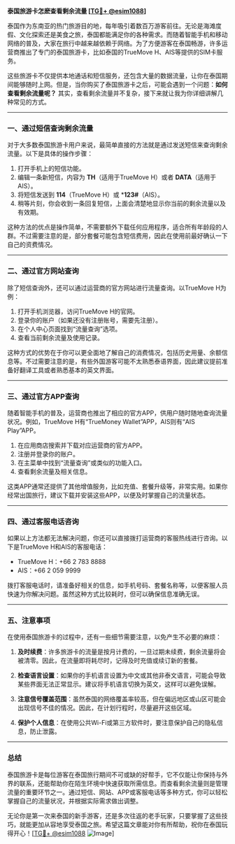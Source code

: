 **泰国旅游卡怎麽查看剩余流量 [[TG💪+ @esim1088](https://t.me/s/esim1088)]**

泰国作为东南亚的热门旅游目的地，每年吸引着数百万游客前往。无论是海滩度假、文化探索还是美食之旅，泰国都能满足你的各种需求。而随着智能手机和移动网络的普及，大家在旅行中越来越依赖于网络。为了方便游客在泰国畅游，许多运营商推出了专门的泰国旅游卡，比如泰国的TrueMove H、AIS等提供的SIM卡服务。

这些旅游卡不仅提供本地通话和短信服务，还包含大量的数据流量，让你在泰国期间能够随时上网。但是，当你购买了泰国旅游卡之后，可能会遇到一个问题：**如何查看剩余流量呢？** 其实，查看剩余流量并不复杂，接下来就让我为你详细讲解几种常见的方式。

---

### **一、通过短信查询剩余流量**

对于大多数泰国旅游卡用户来说，最简单直接的方法就是通过发送短信来查询剩余流量。以下是具体的操作步骤：

1. 打开手机上的短信功能。
2. 编辑一条新短信，内容为 **TH**（适用于TrueMove H）或者 **DATA**（适用于AIS）。
3. 将短信发送到 **114**（TrueMove H）或 ***123#**（AIS）。
4. 稍等片刻，你会收到一条回复短信，上面会清楚地显示你当前的剩余流量以及有效期。

这种方法的优点是操作简单，不需要额外下载任何应用程序，适合所有年龄段的人群。不过需要注意的是，部分套餐可能包含短信费用，因此在使用前最好确认一下自己的资费情况。

---

### **二、通过官方网站查询**

除了短信查询外，还可以通过运营商的官方网站进行流量查询。以TrueMove H为例：

1. 打开手机浏览器，访问TrueMove H的官网。
2. 登录你的账户（如果还没有注册账号，需要先注册）。
3. 在个人中心页面找到“流量查询”选项。
4. 查看当前剩余流量及使用记录。

这种方式的优势在于你可以更全面地了解自己的消费情况，包括历史用量、余额信息等。不过需要注意的是，有些外国游客可能不太熟悉泰语界面，因此建议提前准备好翻译工具或者熟悉基本的英文界面。

---

### **三、通过官方APP查询**

随着智能手机的普及，运营商也推出了相应的官方APP，供用户随时随地查询流量状况。例如，TrueMove H有“TrueMoney Wallet”APP，AIS则有“AIS Play”APP。

1. 在应用商店搜索并下载对应运营商的官方APP。
2. 注册并登录你的账户。
3. 在主菜单中找到“流量查询”或类似的功能入口。
4. 查看剩余流量及相关信息。

这类APP通常还提供了其他增值服务，比如充值、套餐升级等，非常实用。如果你经常出国旅行，建议下载并安装这些APP，以便及时掌握自己的流量状态。

---

### **四、通过客服电话咨询**

如果以上方法都无法解决问题，你还可以直接拨打运营商的客服热线进行咨询。以下是TrueMove H和AIS的客服电话：

- TrueMove H：+66 2 783 8888
- AIS：+66 2 059 9999

拨打客服电话时，请准备好相关的信息，如手机号码、套餐名称等，以便客服人员快速为你解决问题。虽然这种方式比较耗时，但可以确保信息准确无误。

---

### **五、注意事项**

在使用泰国旅游卡的过程中，还有一些细节需要注意，以免产生不必要的麻烦：

1. **及时续费**：许多旅游卡的流量是按月计费的，一旦过期未续费，剩余流量将会被清零。因此，在流量即将耗尽时，记得及时充值或续订新的套餐。
   
2. **检查语言设置**：如果你的手机语言设置为中文或其他非泰文语言，可能会导致某些界面无法正常显示。建议将手机语言切换为英文，这样可以避免误解。

3. **注意信号覆盖范围**：虽然泰国的网络覆盖率较高，但在偏远地区或山区可能会出现信号不佳的情况。因此，在计划行程时，尽量避开这些区域。

4. **保护个人信息**：在使用公共Wi-Fi或第三方软件时，要注意保护自己的隐私信息，防止泄露。

---

### **总结**

泰国旅游卡是每位游客在泰国旅行期间不可或缺的好帮手，它不仅能让你保持与外界的联系，还能帮助你在陌生环境中快速获取所需信息。而查看剩余流量则是管理流量的重要环节之一。通过短信、网站、APP或客服电话等多种方式，你可以轻松掌握自己的流量状况，并根据实际需求做出调整。

无论你是第一次来泰国的新手游客，还是多次往返的老手玩家，只要掌握了这些技巧，就能更加从容地享受泰国之旅。希望这篇文章能对你有所帮助，祝你在泰国玩得开心！[[TG💪+ @esim1088](https://t.me/s/esim1088) ![Image](https://i.postimg.cc/4NQfJmqS/Snipaste-2025-05-13-00-14-12.png)]